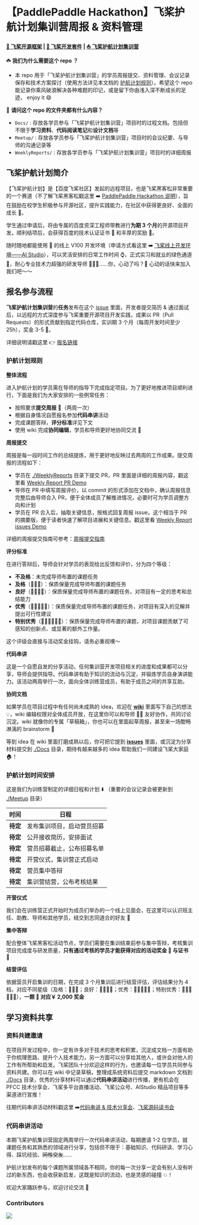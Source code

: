 # 【PaddlePaddle Hackathon】飞桨护航计划集训营周报 & 资料管理

**[🚀 飞桨开源框架](https://github.com/PaddlePaddle/Paddle) | [🧰 飞桨开发套件](https://github.com/PaddlePaddle/PaddleOCR) | [⛵ 飞桨护航计划集训营](https://github.com/PaddlePaddle/Paddle/issues/57264)**

☘️ **我们为什么需要这个 repo ？**

- 本 repo 用于「飞桨护航计划集训营」的学员周报提交、资料管理、会议记录保存和技术方案探讨（使用方法详见本文档的 [护航计划规则](https://github.com/PFCCLab/Camp/tree/main/README.md#%E6%8A%A4%E8%88%AA%E8%AE%A1%E5%88%92%E8%A7%84%E5%88%99)）。希望这个 repo 能记录你乘风破浪解决各种难题的印记，或是留下你由浅入深不断成长的足迹， enjoy it 😄

🏡 **请问这个 repo 的文件夹都有什么内容？**

- `Docs/` : 存放各学员参与「飞桨护航计划集训营」项目时的过程文档。包括但不限于**学习资料**、**代码阅读笔记**和**设计文档**等
- `Meetup/` : 存放各学员参与「飞桨护航计划集训营」项目时的会议纪要、与导师的沟通记录等
- `WeeklyReports/` : 存放各学员参与「飞桨护航计划集训营」项目时的详细周报

## 飞桨护航计划简介

【飞桨护航计划】是【百度飞桨社区】发起的远程项目，也是飞桨黑客松非常重要的一个赛道（不了解飞桨黑客松戳这里 ➡️ [PaddlePaddle Hackathon 说明](https://github.com/PaddlePaddle/docs/blob/develop/docs/guides/10_contribution/hackathon_cn.md)），旨在鼓励在校学生积极参与开源社区，提升实践能力，在社区中获得更良好、全面的成长 💪。

学生通过申请后，将由专属的百度资深工程师带教进行**为期 3 个月**的开源项目开发。顺利结项后，会获得百度的技术认证证书 📄 和丰厚的奖励 🎁。

随时随地都能使用 🔧 的线上 V100 开发环境（申请方式看这里 ➡️ [飞桨线上开发环境——AI Studio](https://github.com/PaddlePaddle/community/tree/master/pfcc/call-for-contributions#%E9%A3%9E%E6%A1%A8%E7%BA%BF%E4%B8%8A%E5%BC%80%E5%8F%91%E7%8E%AF%E5%A2%83ai-studio)），可以灵活安排的日常工作时间 ⌚️，正式实习和就业的绿色通道 🚥，耐心专业技术力超强的研发导师 🧑🏻‍💻……你，心动了吗？💓 心动的话快来加入我们吧～～

## 报名参与流程

**飞桨护航计划集训营**的**任务**发布在这个 [issue](https://github.com/PaddlePaddle/Paddle/issues/61006) 里面，开发者提交简历 & 通过面试后，以远程的方式深度参与飞桨重要开源项目开发实践，成果以 PR（Pull Requests）的形式贡献到指定代码仓库，实训期 3 个月（每周开发时间至少 25h），奖金 3-5 🌟。

详细说明请戳这里 👉 [报名链接](https://github.com/PaddlePaddle/docs/blob/develop/docs/guides/10_contribution/hackathon_cn.md#2-飞桨护航计划集训营)

### 护航计划规则

**整体流程**

进入护航计划的学员需在导师的指导下完成指定项目。为了更好地推进项目顺利进行，下面是我们为大家安排的一些例常任务：

- 按照要求**提交周报** 📄（两周一次）
- 根据自身情况自愿报名参加**代码串讲**活动
- 完成课题答辩，**评分标准**详见下文
- 使用 wiki 完成**协同编辑**，学员和导师更好地协同交流 💬

**周报提交**

周报是每一段时间工作的总结提炼，用于更好地反映过去两周的工作成果。提交周报的流程如下：

- 学员在 [./WeeklyReports](https://github.com/PFCCLab/Camp/tree/main/WeeklyReports) 目录下提交 PR，PR 里面是详细的周报内容，戳这里看 [Weekly Report PR Demo](https://github.com/PFCCLab/Camp/pull/7)
- 导师在 PR 中填写周报评价，以 commit 的形式添加在文档中，确认周报信息完整后由导师合入 PR，便于全体成员了解推进情况，必要时可为学员调整方向和计划
- 学员在 PR 合入后，抽取关键信息，按格式回复周报 issue。这个相当于 PR 的摘要版，便于读者快速了解项目进展和关键信息。戳这里看 [Weekly Report issues Demo](https://github.com/PFCCLab/Camp/issues/3)

详细的周报提交指南可参考：[周报提交指南](https://github.com/PFCCLab/Camp/issues/2)

**评分标准**

在进行答辩后，导师会针对学员的表现给出反馈和评价，分为四个等级：

- **不及格**：未完成导师布置的课题任务
- **及格**（🌟🌟🌟）：保质保量完成导师布置的课题任务
- **良好**（🌟🌟🌟🌟）：保质保量完成导师布置的课题任务，对项目有一定的思考和总结能力
- **优秀**（🌟🌟🌟🌟🌟）：保质保量完成导师布置的课题任务，对项目有深入的见解并提出可行性建议
- **特别优秀**（🌟🌟🌟🌟🌟🌟）：保质保量完成导师布置的课题，对项目课题贡献了可感知的创新点、或显著的额外工作量。

这个评级会直接与活动奖金挂钩，请务必重视噢～

**代码串讲**

这是一个自愿自发的分享活动，任何集训营开发项目相关的进度和成果都可以分享，导师会提供指导。代码串讲有助于知识的流动与沉淀，并锻炼学员自身演讲能力。该活动两周举行一次，面向全体训练营成员，有助于成员之间的共享互助。

**协同文档**

如果学员在项目过程中有任何尚未成熟的 idea，欢迎在 **[wiki](https://github.com/PFCCLab/Camp/wiki)** 里面写下自己的想法 💡，wiki 编辑权限对全体成员开放，在这里你可以和导师 🧑‍🏫 友好协作，共同讨论沉淀。wiki 就像你的专属「草稿箱」，你也可以在里面起草周报，甚至来一场酣畅淋漓的 brainstorm 🧠

等到 idea 在 wiki 里面打磨成熟以后，你可把它提到 **[issues](https://github.com/PFCCLab/Camp/issues)** 里面，或沉淀为分享材料提交到 [./Docs](https://github.com/PFCCLab/Camp/tree/main/Docs) 目录，期待有越来越多的 idea 帮助我们一同建设飞桨大家庭 🏠！

### 护航计划时间安排

这是我们为训练营制定的详细日程和计划 ⬇️ （重要的会议记录会被更新到 [./Meetup](https://github.com/PFCCLab/Camp/tree/main/Meetup) 目录）

| **时间** | **日程**                   |
| -------- | -------------------------- |
| **待定** | 发布集训项目，启动营员招募 |
| **待定** | 公开接收简历，安排面试     |
| **待定** | 营员招募截止，公布招募名单 |
| **待定** | 开营仪式，集训营正式启动   |
| **待定** | 营员集中答辩               |
| **待定** | 集训营结营，公布考核结果   |

**开营仪式**

我们会在训练营正式开始时为成员们举办的一个线上见面会，在这里可以认识班主任、助教、导师和其他学员，结交到志同道合的好友 👯

**集中答辩**

配合整体飞桨黑客松活动节点，学员们需要在集训结束前参与集中答辩，考核集训项目完成度与研发质量，**只有通过考核的学员才能获得对应的活动奖金
🎁 与证书 🏅️**

**结营评估**

依据营员开启集训的日期，在完成 3 个月集训后进行结营评估，评估结果分为 4 档，对应不同星级（及格：🌟🌟🌟；良好：🌟🌟🌟🌟；优秀：🌟🌟🌟🌟🌟；特别优秀：🌟🌟🌟🌟🌟🌟），**一颗 🌟 对应￥ 2,000 奖金**

## 学习资料共享

### 资料共建邀请

在项目开发过程中，你一定有许多对于技术的思考和积累，沉淀成文档一方面有助于你梳理思路、提升个人技术能力，另一方面可以分享给其他人，或许会对他人的工作有所帮助和启发。飞桨团队十分欢迎这样的行为，也邀请每一位学员共同参与资料共建。你可以在 wiki 中记录草稿，整理成系统资料后提交 markdown 文档到 [./Docs](https://github.com/PFCCLab/Camp/tree/main/Docs) 目录，优秀的分享材料可以通过**代码串讲活动**进行传播，更有机会在 PFCC 技术分享会、飞桨多平台直播活动、飞桨公众号、AIStudio 精品项目等多渠道进行宣推！

往期代码串讲活动材料戳这里 ➡️[代码串讲 & 技术分享会](https://github.com/PFCCLab/Camp/issues/14)、[飞桨源码读书会](https://github.com/PaddlePaddle/community/tree/master/pfcc/paddle-code-reading)

### 代码串讲活动

本期飞桨护航集训营固定两周举行一次代码串讲活动，每期邀请 1-2 位学员，就课题任务和其熟悉的领域进行分享，包括但不限于：基础知识、代码研读、学习心得、踩坑经验、~~同性交友~~......

护航计划发布的每个课题所属领域各不相同，你的每一次分享一定会有别人没有听过的新东西，也会收获新启发，这既是知识的流动，也是灵感的碰撞 💥！

欢迎大家踊跃参与，欢迎讨论交流 👏

### Contributors

<a href="https://github.com/PFCCLab/Camp/graphs/contributors">
  <img src="https://contrib.rocks/image?repo=PFCCLab/Camp&max=200&columns=10&anon=1" />
</a>
